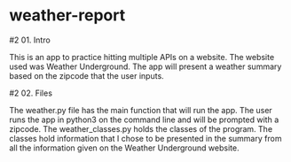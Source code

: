 # weather-report


#2 01. Intro

This is an app to practice hitting multiple APIs on a website. The website used was Weather Underground. The app will present a weather summary based on the zipcode that the user inputs.

#2 02. Files

The weather.py file has the main function that will run the app. The user runs the app in python3 on the command line and will be prompted with a zipcode.
The weather_classes.py holds the classes of the program. The classes hold information that I chose to be presented in the summary from all the information given on the Weather Underground website.
